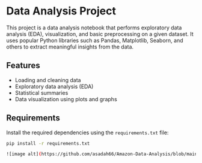 # Data Analysis Project

This project is a data analysis notebook that performs exploratory data analysis (EDA), visualization, and basic preprocessing on a given dataset. It uses popular Python libraries such as Pandas, Matplotlib, Seaborn, and others to extract meaningful insights from the data.

## Features

- Loading and cleaning data
- Exploratory data analysis (EDA)
- Statistical summaries
- Data visualization using plots and graphs

## Requirements

Install the required dependencies using the `requirements.txt` file:

```bash
pip install -r requirements.txt

![image alt](https://github.com/asadah66/Amazon-Data-Analysis/blob/main/image1.png?raw=true)
